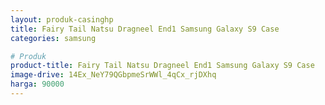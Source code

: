 ```yaml
---
layout: produk-casinghp
title: Fairy Tail Natsu Dragneel End1 Samsung Galaxy S9 Case
categories: samsung

# Produk
product-title: Fairy Tail Natsu Dragneel End1 Samsung Galaxy S9 Case
image-drive: 14Ex_NeY79QGbpmeSrWWl_4qCx_rjDXhq
harga: 90000
---
```

